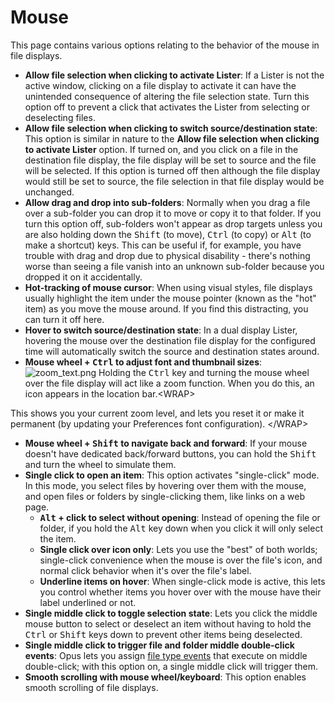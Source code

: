 # Mouse

This page contains various options relating to the behavior of the mouse in file displays.

- **Allow file selection when clicking to activate Lister**: If a Lister is not the active window, clicking on a file display to activate it can have the unintended consequence of altering the file selection state. Turn this option off to prevent a click that activates the Lister from selecting or deselecting files.
- **Allow file selection when clicking to switch source/destination state**: This option is similar in nature to the **Allow file selection when clicking to activate Lister** option. If turned on, and you click on a file in the destination file display, the file display will be set to source and the file will be selected. If this option is turned off then although the file display would still be set to source, the file selection in that file display would be unchanged.
- **Allow drag and drop into sub-folders**: Normally when you drag a file over a sub-folder you can drop it to move or copy it to that folder. If you turn this option off, sub-folders won't appear as drop targets unless you are also holding down the <kbd>Shift</kbd> (to move), <kbd>Ctrl</kbd> (to copy) or <kbd>Alt</kbd> (to make a shortcut) keys. This can be useful if, for example, you have trouble with drag and drop due to physical disability - there's nothing worse than seeing a file vanish into an unknown sub-folder because you dropped it on it accidentally.
- **Hot-tracking of mouse cursor**: When using visual styles, file displays usually highlight the item under the mouse pointer (known as the "hot" item) as you move the mouse around. If you find this distracting, you can turn it off here.
- **Hover to switch source/destination state**: In a dual display Lister, hovering the mouse over the destination file display for the configured time will automatically switch the source and destination states around.
- **Mouse wheel + <kbd>Ctrl</kbd> to adjust font and thumbnail sizes**: <img src="/media/13/zoom_text.png" class="align-right" data-query="?nolink" alt="zoom_text.png" /> Holding the <kbd>Ctrl</kbd> key and turning the mouse wheel over the file display will act like a zoom function. When you do this, an icon appears in the location bar.\<WRAP\>

  
This shows you your current zoom level, and lets you reset it or make it permanent (by updating your Preferences font configuration). \</WRAP\>

- **Mouse wheel + <kbd>Shift</kbd> to navigate back and forward**: If your mouse doesn't have dedicated back/forward buttons, you can hold the <kbd>Shift</kbd> and turn the wheel to simulate them.
- **Single click to open an item**: This option activates "single-click" mode. In this mode, you select files by hovering over them with the mouse, and open files or folders by single-clicking them, like links on a web page.
  - **<kbd>Alt</kbd> + click to select without opening**: Instead of opening the file or folder, if you hold the <kbd>Alt</kbd> key down when you click it will only select the item.
  - **Single click over icon only**: Lets you use the "best" of both worlds; single-click convenience when the mouse is over the file's icon, and normal click behavior when it's over the file's label.
  - **Underline items on hover**: When single-click mode is active, this lets you control whether items you hover over with the mouse have their label underlined or not.
- **Single middle click to toggle selection state**: Lets you click the middle mouse button to select or deselect an item without having to hold the <kbd>Ctrl</kbd> or <kbd>Shift</kbd> keys down to prevent other items being deselected.
- **Single middle click to trigger file and folder middle double-click events**: Opus lets you assign [file type events](/Manual/file_types/filetype_editor/events.md) that execute on middle double-click; with this option on, a single middle click will trigger them.
- **Smooth scrolling with mouse wheel/keyboard**: This option enables smooth scrolling of file displays.
